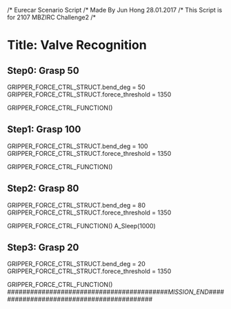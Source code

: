 /* Eurecar Scenario Script 
/* Made By Jun Hong 28.01.2017
/* This Script is for 2107 MBZIRC Challenge2
/*

# Title: Valve Recognition

## Step0: Grasp 50

GRIPPER_FORCE_CTRL_STRUCT.bend_deg = 50
GRIPPER_FORCE_CTRL_STRUCT.forece_threshold = 1350

GRIPPER_FORCE_CTRL_FUNCTION()

## Step1: Grasp 100

GRIPPER_FORCE_CTRL_STRUCT.bend_deg = 100
GRIPPER_FORCE_CTRL_STRUCT.forece_threshold = 1350

GRIPPER_FORCE_CTRL_FUNCTION()

## Step2: Grasp 80

GRIPPER_FORCE_CTRL_STRUCT.bend_deg = 80
GRIPPER_FORCE_CTRL_STRUCT.forece_threshold = 1350

GRIPPER_FORCE_CTRL_FUNCTION()
A_Sleep(1000)

## Step3: Grasp 20

GRIPPER_FORCE_CTRL_STRUCT.bend_deg = 20
GRIPPER_FORCE_CTRL_STRUCT.forece_threshold = 1350

GRIPPER_FORCE_CTRL_FUNCTION()
##########################################_MISSION_END_##########################################
